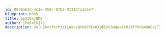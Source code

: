```yaml
---
id: 0836a62d-dc3e-458c-87b2-01312fa1e5e7
blueprint: book
title: ppV3QkjBM8
author: jPm3xFSjlS
description: UuluZ6vtfnrPJzILAXsvQtkDEKEvKX96EHG54qeaIr8iXP7Vc8m86GVLT2nPV2bpA5y4STx50bbQKbLbXfDzpVYACaqJkATNBDUE
---
```

